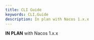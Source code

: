 ```yaml
---
title: CLI Guide
keywords: CLI,Guide
description: In plan with Nacos 1.x.x
---
```


**IN PLAN** with Nacos 1.x.x
